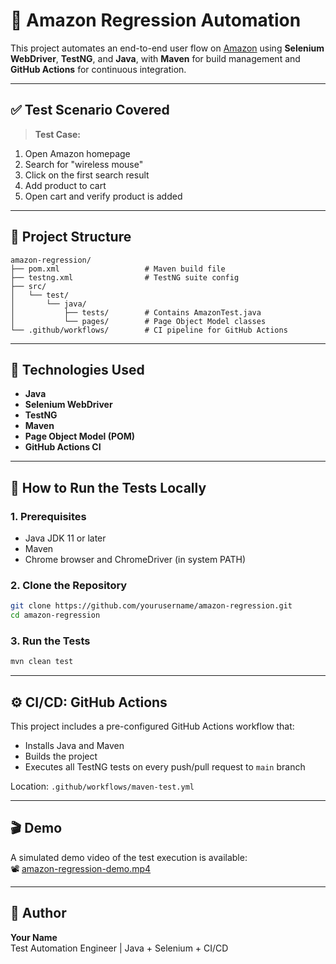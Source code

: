 # 🛒 Amazon Regression Automation

This project automates an end-to-end user flow on [Amazon](https://www.amazon.com) using **Selenium WebDriver**, **TestNG**, and **Java**, with **Maven** for build management and **GitHub Actions** for continuous integration.

---

## ✅ Test Scenario Covered

> **Test Case:**
1. Open Amazon homepage
2. Search for "wireless mouse"
3. Click on the first search result
4. Add product to cart
5. Open cart and verify product is added

---

## 📁 Project Structure

```
amazon-regression/
├── pom.xml                   # Maven build file
├── testng.xml                # TestNG suite config
├── src/
│   └── test/
│       └── java/
│           ├── tests/        # Contains AmazonTest.java
│           └── pages/        # Page Object Model classes
└── .github/workflows/        # CI pipeline for GitHub Actions
```

---

## 🧪 Technologies Used

- **Java**
- **Selenium WebDriver**
- **TestNG**
- **Maven**
- **Page Object Model (POM)**
- **GitHub Actions CI**

---

## 🚀 How to Run the Tests Locally

### 1. Prerequisites

- Java JDK 11 or later
- Maven
- Chrome browser and ChromeDriver (in system PATH)

### 2. Clone the Repository

```bash
git clone https://github.com/yourusername/amazon-regression.git
cd amazon-regression
```

### 3. Run the Tests

```bash
mvn clean test
```

---

## ⚙️ CI/CD: GitHub Actions

This project includes a pre-configured GitHub Actions workflow that:

- Installs Java and Maven
- Builds the project
- Executes all TestNG tests on every push/pull request to `main` branch

Location: `.github/workflows/maven-test.yml`

---

## 🎬 Demo

A simulated demo video of the test execution is available:  
📽️ [amazon-regression-demo.mp4](sandbox:/mnt/data/amazon-regression-demo.mp4)

---

## 📌 Author

**Your Name**  
Test Automation Engineer | Java + Selenium + CI/CD
